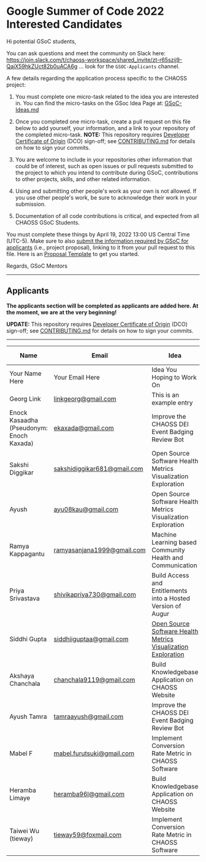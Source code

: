 # Google Summer of Code 2022 Interested Candidates

Hi potential GSoC students,

You can ask questions and meet the community on Slack here: https://join.slack.com/t/chaoss-workspace/shared_invite/zt-r65szij9-QajX59hkZUct82b0uACA6g ... look for the `GSOC-Applicants` channel.

A few details regarding the application process specific to the CHAOSS project:

1) You must complete one micro-task related to the idea you are interested in. You can find the micro-tasks on the GSoc Idea Page at: [GSoC-Ideas.md](./GSoC-Ideas.md)

2) Once you completed one micro-task, create a pull request on this file below to add yourself, your information, and a link to your repository of the completed micro-task. **NOTE:** This repository requires [Developer Certificate of Origin](https://developercertificate.org/) (DCO) sign-off; see [CONTRIBUTING.md](https://github.com/chaoss/governance/blob/master/CONTRIBUTING.md#code-or-document-change-contributions-github-interface) for details on how to sign your commits.

3) You are welcome to include in your repositories other information that could be of interest, such as open issues or pull requests submitted to the project to which you intend to contribute during GSoC, contributions to other projects, skills, and other related information.

4) Using and submitting other people's work as your own is not allowed. If you use other people's work, be sure to acknowledge their work in your submission.

5) Documentation of all code contributions is critical, and expected from all CHAOSS GSoC Students.

You must complete these things by April 19, 2022 13:00 US Central Time (UTC-5). Make sure to also [submit the information required by GSoC for applicants](https://summerofcode.withgoogle.com/) (i.e., project proposal), linking to it from your pull request to this file. Here is an [Proposal Template](https://docs.google.com/document/d/1YZez6_hgp2dBybEsMZoQ-ONB9IawK4_OPISLHe9Tjew/edit) to get you started.

Regards,
GSoC Mentors

---

## Applicants

**The applicants section will be completed as applicants are added here. At the moment, we are at the very beginning!**


**UPDATE:** This repository requires [Developer Certificate of Origin](https://developercertificate.org/) (DCO) sign-off; see [CONTRIBUTING.md](https://github.com/chaoss/governance/blob/master/CONTRIBUTING.md#code-or-document-change-contributions-github-interface) for details on how to sign your commits. 

------

| Name | Email | Idea | Micro-Task Repository | Project Proposal | Submitted on GSOC | 
| --- | --- | --- | --- | --- | --- |
| Your Name Here | Your Email Here |  Idea You Hoping to Work On | Link to your Mico-task Repo | Link to Your Proposal | YES/NO |
| Georg Link | linkgeorg@gmail.com | This is an example entry | [Micro-task](https://github.com/chaoss/governance/blob/master/GSoC-Ideas.md) | [Proposal Template](https://docs.google.com/document/d/1YZez6_hgp2dBybEsMZoQ-ONB9IawK4_OPISLHe9Tjew/edit) | NO |
| Enock Kasaadha (Pseudonym: Enoch Kaxada) | ekaxada@gmail.com | Improve the CHAOSS DEI Event Badging Review Bot | [Micro-task](https://docs.google.com/document/d/1-aZJEzo_Clrx8EvYzI5SYYrlzTCH-yvBUQm6kUKWuFU/edit?usp=sharing) | [Proposal](https://docs.google.com/document/d/1QBo6PtokScEPnWaqaildl0N8rIVt0zMSRpaAuj8xXLU/edit?usp=sharing) | YES |
| Sakshi Diggikar | sakshidiggikar681@gmail.com | Open Source Software Health Metrics Visualization Exploration | [Microtasks Repository](https://github.com/thesakshidiggikar/chaoss-micro-task) | [Project Proposal](https://docs.google.com/document/d/1_mq8QDlm47g3dKjwOyiQ663Qak-ovayXE-Tfpsrg950/edit?usp=sharing) | |
| Ayush | ayu08kau@gmail.com | Open Source Software Health Metrics Visualization Exploration | https://github.com/ayush-8/chaoss-gsoc-application | 
| Ramya Kappagantu | ramyasanjana1999@gmail.com | Machine Learning based Community Health and Communication | [Micro-task](https://github.com/RamyaKappagantu/chaoss-augur-gsoc-22) | [Project Proposal](https://docs.google.com/document/d/1_94Ql_FBQER9by-8saUj74YxUs_TDVP9I6SvC5trU-U/edit?usp=sharing)| YES |
| Priya Srivastava | shivikapriya730@gmail.com | Build Access and Entitlements into a Hosted Version of Augur | [Microtasks Repository](https://github.com/Priya730/chaoss-micro-task) | | |
| Siddhi Gupta | siddhiiguptaa@gmail.com | [Open Source Software Health Metrics Visualization Exploration](https://github.com/chaoss/augur-community-reports/issues/34) | [Microtask Repository](https://github.com/siddhiiguptaa/CHAOSS-microtask) | [Project Proposal](https://docs.google.com/document/d/1C7nWJt4AKsE1ePIWsOYEzbAGwA8GchtxRfHfF0L4TOE/edit?usp=sharing) |   | 
| Akshaya Chanchala | chanchala9119@gmail.com | Build Knowledgebase Application on CHAOSS Website | [Micro-task](https://github.com/Akshaya101/gsoc-2022-KB) | [Project Proposal](https://drive.google.com/file/d/17tZbpI3uXYyB668diy128i8tBlXjVboU/view) | NO |
| Ayush Tamra | tamraayush@gmail.com | Improve the CHAOSS DEI Event Badging Review Bot | [Micro-task](https://docs.google.com/document/d/1EGBfgwb7iJHlGnrq6l0-dQrpHW92gxArkP6BxG4W-qE/edit?usp=sharing) | [Proposal](https://docs.google.com/document/d/1R0UKhAKr1OUzFsjvZmy2O1sreYv8KyMt5y_i-2w2tqk/edit?usp=sharing) | YES |
| Mabel F | mabel.furutsuki@gmail.com | Implement Conversion Rate Metric in CHAOSS Software | [Micro-task](https://github.com/mabelbot/chaoss-cr-microtasks) | [Project Proposal](https://docs.google.com/document/d/13qPORLQD3GNfZ9_8TZG4c9I_C4Pc-DfkH3VhTD7NgBM/edit?usp=sharing) | NO
| Heramba Limaye                           | heramba96l@gmail.com        | Build Knowledgebase Application on CHAOSS Website                                                                            | [Micro-task](https://github.com/HerambLimaye/chaoss_microTask)                                                 | [Proposal](https://docs.google.com/document/d/1h_m979VCfpI6h9I65g5at9raE_wnD_J3wWllm0Q4-Xg/edit?usp=sharing)         | YES               |
| Taiwei Wu (tieway) | tieway59@foxmail.com | Implement Conversion Rate Metric in CHAOSS Software | [Micro-task](https://docs.google.com/document/d/177gdubVEPlMq6DnZr4nVMIWUW74soG74kc_PaT4TqRM/edit?usp=sharing) | [Project Proposal](https://docs.google.com/document/d/177gdubVEPlMq6DnZr4nVMIWUW74soG74kc_PaT4TqRM/edit?usp=sharing) | YES |
